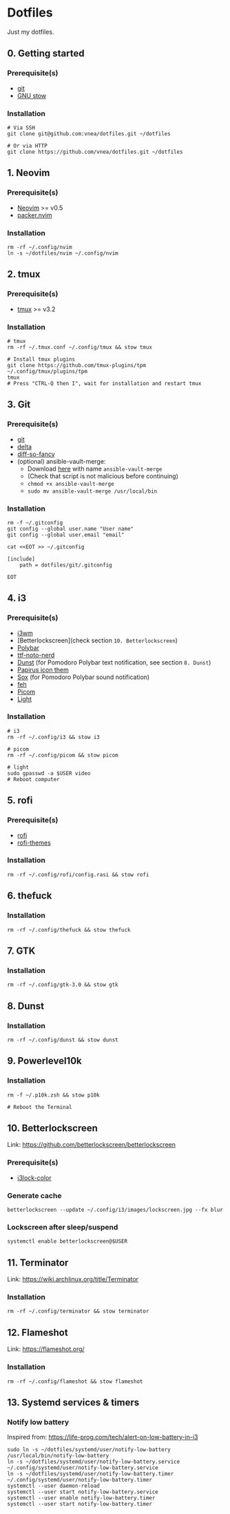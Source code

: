 # Dotfiles

Just my dotfiles.

## 0. Getting started

### Prerequisite(s)

* [git](https://git-scm.com)
* [GNU stow](https://www.gnu.org/software/stow)

### Installation

```shell
# Via SSH
git clone git@github.com:vnea/dotfiles.git ~/dotfiles

# Or via HTTP
git clone https://github.com/vnea/dotfiles.git ~/dotfiles
```

## 1. Neovim

### Prerequisite(s)

* [Neovim](https://neovim.io) >= v0.5
* [packer.nvim](https://github.com/wbthomason/packer.nvim)

### Installation

```shell
rm -rf ~/.config/nvim
ln -s ~/dotfiles/nvim ~/.config/nvim
```

## 2. tmux

### Prerequisite(s)

* [tmux](https://github.com/tmux/tmux) >= v3.2

### Installation

```shell
# tmux
rm -rf ~/.tmux.conf ~/.config/tmux && stow tmux

# Install tmux plugins
git clone https://github.com/tmux-plugins/tpm ~/.config/tmux/plugins/tpm
tmux
# Press "CTRL-Q then I", wait for installation and restart tmux
```

## 3. Git

### Prerequisite(s)

* [git](https://git-scm.com)
* [delta](https://github.com/dandavison/delta)
* [diff-so-fancy](https://github.com/so-fancy/diff-so-fancy)
* (optional) ansible-vault-merge:
    * Download [here](https://raw.githubusercontent.com/building5/ansible-vault-tools/master/ansible-vault-merge.sh)
      with name `ansible-vault-merge`
    * (Check that script is not malicious before continuing)
    * ```chmod +x ansible-vault-merge```
    * ```sudo mv ansible-vault-merge /usr/local/bin```

### Installation

```shell
rm -f ~/.gitconfig
git config --global user.name "User name"
git config --global user.email "email"

cat <<EOT >> ~/.gitconfig

[include]
    path = dotfiles/git/.gitconfig

EOT
```

## 4. i3

### Prerequisite(s)

* [i3wm](https://i3wm.org)
* [Betterlockscreen](check section `10. Betterlockscreen`)
* [Polybar](https://github.com/polybar/polybar)
* [ttf-noto-nerd](https://archlinux.org/packages/community/any/ttf-noto-nerd)
* [Dunst](https://github.com/dunst-project/dunst) (for Pomodoro Polybar text notification, see section `8. Dunst`)
* [Papirus icon them](https://github.com/PapirusDevelopmentTeam/papirus-icon-theme)
* [Sox](https://sox.sourceforge.net/) (for Pomodoro Polybar sound notification)
* [feh](https://feh.finalrewind.org)
* [Picom](https://github.com/yshui/picom)
* [Light](https://github.com/haikarainen/light)

### Installation

```shell
# i3
rm -rf ~/.config/i3 && stow i3

# picom
rm -rf ~/.config/picom && stow picom

# light
sudo gpasswd -a $USER video
# Reboot computer
```

## 5. rofi

### Prerequisite(s)

* [rofi](https://github.com/davatorium/rofi)
* [rofi-themes](https://github.com/adi1090x/rofi)

### Installation

```shell
rm -rf ~/.config/rofi/config.rasi && stow rofi
```

## 6. thefuck

### Installation

```shell
rm -rf ~/.config/thefuck && stow thefuck
```

## 7. GTK

### Installation

```shell
rm -rf ~/.config/gtk-3.0 && stow gtk
```

## 8. Dunst

### Installation

```shell
rm -rf ~/.config/dunst && stow dunst
```

## 9. Powerlevel10k

### Installation

```shell
rm -f ~/.p10k.zsh && stow p10k

# Reboot the Terminal
```

## 10. Betterlockscreen

Link: https://github.com/betterlockscreen/betterlockscreen

### Prerequisite(s)

* [i3lock-color](https://github.com/Raymo111/i3lock-color)

### Generate cache

```shell
betterlockscreen --update ~/.config/i3/images/lockscreen.jpg --fx blur
```

### Lockscreen after sleep/suspend

```shell
systemctl enable betterlockscreen@$USER
```

## 11. Terminator

Link: https://wiki.archlinux.org/title/Terminator

### Installation

```shell
rm -rf ~/.config/terminator && stow terminator
```

## 12. Flameshot

Link: https://flameshot.org/

### Installation

```shell
rm -rf ~/.config/flameshot && stow flameshot
```

## 13. Systemd services & timers

### Notify low battery

Inspired from: https://life-prog.com/tech/alert-on-low-battery-in-i3

```shell
sudo ln -s ~/dotfiles/systemd/user/notify-low-battery /usr/local/bin/notify-low-battery
ln -s ~/dotfiles/systemd/user/notify-low-battery.service ~/.config/systemd/user/notify-low-battery.service
ln -s ~/dotfiles/systemd/user/notify-low-battery.timer ~/.config/systemd/user/notify-low-battery.timer
systemctl --user daemon-reload
systemctl --user start notify-low-battery.service
systemctl --user enable notify-low-battery.timer
systemctl --user start notify-low-battery.timer
```